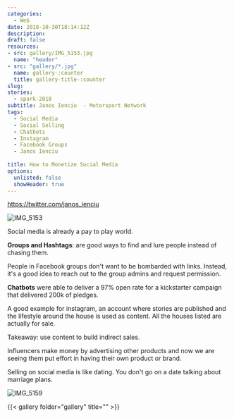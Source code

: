```yaml
---
categories: 
  - Web
date: 2018-10-30T18:14:12Z
description: 
draft: false
resources: 
- src: gallery/IMG_5153.jpg
  name: "header"
- src: "gallery/*.jpg"
  name: gallery-:counter
  title: gallery-title-:counter
slug:
stories: 
  - spark-2018
subtitle: Janos Ienciu  - Motorsport Network
tags: 
  - Social Media
  - Social Selling 
  - Chatbots
  - Instagram
  - Facebook Groups 
  - Janos Ienciu
  
title: How to Monetize Social Media
options:
  unlisted: false
  showHeader: true
---
```


https://twitter.com/janos_ienciu

![IMG_5153](gallery/IMG_5153.jpg)

Social media is already a pay to play world.

**Groups and Hashtags**: are good ways to find and lure people instead of chasing them.

People in Facebook groups don't want to be bombarded with links. Instead, it's a good idea to reach out to the group admins and request permission.

**Chatbots** were able to deliver a 97% open rate for a kickstarter campaign that delivered 200k of pledges.

A good example for instagram, an account where stories are published and the lifestyle around the house is used as content. All the houses listed are actually for sale.

Takeaway: use content to build indirect sales.

Influencers make money by advertising other products and now we are seeing them put effort in having their own product or brand.

Selling on social media is like dating. You don't go on a date talking about marriage plans.

![IMG_5159](gallery/IMG_5159.jpg)

{{< gallery folder="gallery" title="" >}}